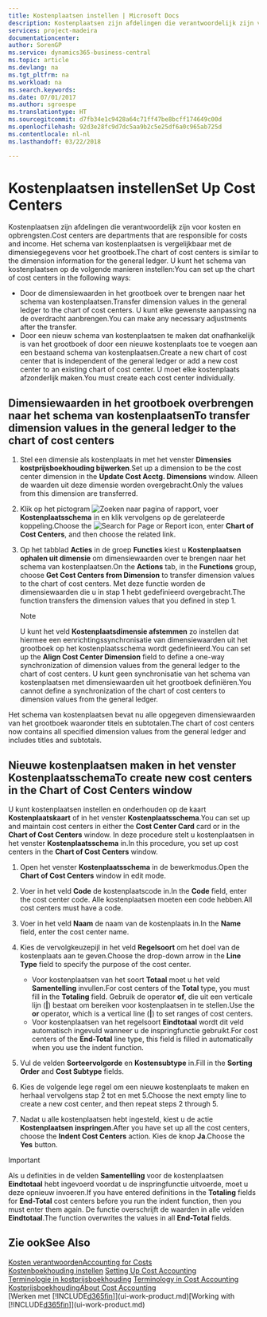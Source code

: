 ```yaml
---
title: Kostenplaatsen instellen | Microsoft Docs
description: Kostenplaatsen zijn afdelingen die verantwoordelijk zijn voor kosten en opbrengsten. Het schema van kostenplaatsen is vergelijkbaar met de dimensiegegevens voor het grootboek.
services: project-madeira
documentationcenter: 
author: SorenGP
ms.service: dynamics365-business-central
ms.topic: article
ms.devlang: na
ms.tgt_pltfrm: na
ms.workload: na
ms.search.keywords: 
ms.date: 07/01/2017
ms.author: sgroespe
ms.translationtype: HT
ms.sourcegitcommit: d7fb34e1c9428a64c71ff47be8bcff174649c00d
ms.openlocfilehash: 92d3e28fc9d7dc5aa9b2c5e25df6a0c965ab725d
ms.contentlocale: nl-nl
ms.lasthandoff: 03/22/2018

---
```

# <a name="set-up-cost-centers"></a><span data-ttu-id="b7037-104">Kostenplaatsen instellen</span><span class="sxs-lookup"><span data-stu-id="b7037-104">Set Up Cost Centers</span></span>
<span data-ttu-id="b7037-105">Kostenplaatsen zijn afdelingen die verantwoordelijk zijn voor kosten en opbrengsten.</span><span class="sxs-lookup"><span data-stu-id="b7037-105">Cost centers are departments that are responsible for costs and income.</span></span> <span data-ttu-id="b7037-106">Het schema van kostenplaatsen is vergelijkbaar met de dimensiegegevens voor het grootboek.</span><span class="sxs-lookup"><span data-stu-id="b7037-106">The chart of cost centers is similar to the dimension information for the general ledger.</span></span> <span data-ttu-id="b7037-107">U kunt het schema van kostenplaatsen op de volgende manieren instellen:</span><span class="sxs-lookup"><span data-stu-id="b7037-107">You can set up the chart of cost centers in the following ways:</span></span>  

-   <span data-ttu-id="b7037-108">Door de dimensiewaarden in het grootboek over te brengen naar het schema van kostenplaatsen.</span><span class="sxs-lookup"><span data-stu-id="b7037-108">Transfer dimension values in the general ledger to the chart of cost centers.</span></span> <span data-ttu-id="b7037-109">U kunt elke gewenste aanpassing na de overdracht aanbrengen.</span><span class="sxs-lookup"><span data-stu-id="b7037-109">You can make any necessary adjustments after the transfer.</span></span>  
-   <span data-ttu-id="b7037-110">Door een nieuw schema van kostenplaatsen te maken dat onafhankelijk is van het grootboek of door een nieuwe kostenplaats toe te voegen aan een bestaand schema van kostenplaatsen.</span><span class="sxs-lookup"><span data-stu-id="b7037-110">Create a new chart of cost center that is independent of the general ledger or add a new cost center to an existing chart of cost center.</span></span> <span data-ttu-id="b7037-111">U moet elke kostenplaats afzonderlijk maken.</span><span class="sxs-lookup"><span data-stu-id="b7037-111">You must create each cost center individually.</span></span>  

## <a name="to-transfer-dimension-values-in-the-general-ledger-to-the-chart-of-cost-centers"></a><span data-ttu-id="b7037-112">Dimensiewaarden in het grootboek overbrengen naar het schema van kostenplaatsen</span><span class="sxs-lookup"><span data-stu-id="b7037-112">To transfer dimension values in the general ledger to the chart of cost centers</span></span>  
1.  <span data-ttu-id="b7037-113">Stel een dimensie als kostenplaats in met het venster **Dimensies kostprijsboekhouding bijwerken**.</span><span class="sxs-lookup"><span data-stu-id="b7037-113">Set up a dimension to be the cost center dimension in the **Update Cost Acctg. Dimensions** window.</span></span> <span data-ttu-id="b7037-114">Alleen de waarden uit deze dimensie worden overgebracht.</span><span class="sxs-lookup"><span data-stu-id="b7037-114">Only the values from this dimension are transferred.</span></span>  
2.  <span data-ttu-id="b7037-115">Klik op het pictogram ![Zoeken naar pagina of rapport](media/ui-search/search_small.png "pictogram Zoeken naar pagina of rapport"), voer **Kostenplaatsschema** in en klik vervolgens op de gerelateerde koppeling.</span><span class="sxs-lookup"><span data-stu-id="b7037-115">Choose the ![Search for Page or Report](media/ui-search/search_small.png "Search for Page or Report icon") icon, enter **Chart of Cost Centers**, and then choose the related link.</span></span>  
3.  <span data-ttu-id="b7037-116">Op het tabblad **Acties** in de groep **Functies** kiest u **Kostenplaatsen ophalen uit dimensie** om dimensiewaarden over te brengen naar het schema van kostenplaatsen.</span><span class="sxs-lookup"><span data-stu-id="b7037-116">On the **Actions** tab, in the **Functions** group, choose **Get Cost Centers from Dimension** to transfer dimension values to the chart of cost centers.</span></span> <span data-ttu-id="b7037-117">Met deze functie worden de dimensiewaarden die u in stap 1 hebt gedefinieerd overgebracht.</span><span class="sxs-lookup"><span data-stu-id="b7037-117">The function transfers the dimension values that you defined in step 1.</span></span>  

    > [!NOTE]  
    >  <span data-ttu-id="b7037-118">U kunt het veld **Kostenplaatsdimensie afstemmen** zo instellen dat hiermee een eenrichtingssynchronisatie van dimensiewaarden uit het grootboek op het kostenplaatsschema wordt gedefinieerd.</span><span class="sxs-lookup"><span data-stu-id="b7037-118">You can set up the **Align Cost Center Dimension**  field to define a one-way synchronization of dimension values from the general ledger to the chart of cost centers.</span></span> <span data-ttu-id="b7037-119">U kunt geen synchronisatie van het schema van kostenplaatsen met dimensiewaarden uit het grootboek definiëren.</span><span class="sxs-lookup"><span data-stu-id="b7037-119">You cannot define a synchronization of the chart of cost centers to dimension values from the general ledger.</span></span>  

<span data-ttu-id="b7037-120">Het schema van kostenplaatsen bevat nu alle opgegeven dimensiewaarden van het grootboek waaronder titels en subtotalen.</span><span class="sxs-lookup"><span data-stu-id="b7037-120">The chart of cost centers now contains all specified dimension values from the general ledger and includes titles and subtotals.</span></span>  

## <a name="to-create-new-cost-centers-in-the-chart-of-cost-centers-window"></a><span data-ttu-id="b7037-121">Nieuwe kostenplaatsen maken in het venster Kostenplaatsschema</span><span class="sxs-lookup"><span data-stu-id="b7037-121">To create new cost centers in the Chart of Cost Centers window</span></span>  
<span data-ttu-id="b7037-122">U kunt kostenplaatsen instellen en onderhouden op de kaart **Kostenplaatskaart** of in het venster **Kostenplaatsschema**.</span><span class="sxs-lookup"><span data-stu-id="b7037-122">You can set up and maintain cost centers in either the **Cost Center Card** card or in the **Chart of Cost Centers** window.</span></span> <span data-ttu-id="b7037-123">In deze procedure stelt u kostenplaatsen in het venster **Kostenplaatsschema** in.</span><span class="sxs-lookup"><span data-stu-id="b7037-123">In this procedure, you set up cost centers in the **Chart of Cost Centers** window.</span></span>  

1. <span data-ttu-id="b7037-124">Open het venster **Kostenplaatsschema** in de bewerkmodus.</span><span class="sxs-lookup"><span data-stu-id="b7037-124">Open the **Chart of Cost Centers** window in edit mode.</span></span>  
2. <span data-ttu-id="b7037-125">Voer in het veld **Code** de kostenplaatscode in.</span><span class="sxs-lookup"><span data-stu-id="b7037-125">In the **Code** field, enter the cost center code.</span></span> <span data-ttu-id="b7037-126">Alle kostenplaatsen moeten een code hebben.</span><span class="sxs-lookup"><span data-stu-id="b7037-126">All cost centers must have a code.</span></span>  
3. <span data-ttu-id="b7037-127">Voer in het veld **Naam** de naam van de kostenplaats in.</span><span class="sxs-lookup"><span data-stu-id="b7037-127">In the **Name** field, enter the cost center name.</span></span>  
4. <span data-ttu-id="b7037-128">Kies de vervolgkeuzepijl in het veld **Regelsoort** om het doel van de kostenplaats aan te geven.</span><span class="sxs-lookup"><span data-stu-id="b7037-128">Choose the drop-down arrow in the **Line Type** field to specify the purpose of the cost center.</span></span>  

    - <span data-ttu-id="b7037-129">Voor kostenplaatsen van het soort **Totaal** moet u het veld **Samentelling** invullen.</span><span class="sxs-lookup"><span data-stu-id="b7037-129">For cost centers of the **Total** type, you must fill in the **Totaling** field.</span></span> <span data-ttu-id="b7037-130">Gebruik de operator **of**, die uit een verticale lijn (**&#124;**) bestaat om bereiken voor kostenplaatsen in te stellen.</span><span class="sxs-lookup"><span data-stu-id="b7037-130">Use the **or** operator, which is a vertical line (**&#124;**) to set ranges of cost centers.</span></span>  
    - <span data-ttu-id="b7037-131">Voor kostenplaatsen van het regelsoort **Eindtotaal** wordt dit veld automatisch ingevuld wanneer u de inspringfunctie gebruikt.</span><span class="sxs-lookup"><span data-stu-id="b7037-131">For cost centers of the **End-Total** line type, this field is filled in automatically when you use the indent function.</span></span>  
5.  <span data-ttu-id="b7037-132">Vul de velden **Sorteervolgorde** en **Kostensubtype** in.</span><span class="sxs-lookup"><span data-stu-id="b7037-132">Fill in the **Sorting Order** and **Cost Subtype** fields.</span></span>  
6.  <span data-ttu-id="b7037-133">Kies de volgende lege regel om een nieuwe kostenplaats te maken en herhaal vervolgens stap 2 tot en met 5.</span><span class="sxs-lookup"><span data-stu-id="b7037-133">Choose the next empty line to create a new cost center, and then repeat steps 2 through 5.</span></span>  
7.  <span data-ttu-id="b7037-134">Nadat u alle kostenplaatsen hebt ingesteld, kiest u de actie **Kostenplaatsen inspringen**.</span><span class="sxs-lookup"><span data-stu-id="b7037-134">After you have set up all the cost centers, choose the **Indent Cost Centers** action.</span></span> <span data-ttu-id="b7037-135">Kies de knop **Ja**.</span><span class="sxs-lookup"><span data-stu-id="b7037-135">Choose the **Yes** button.</span></span>  

> [!IMPORTANT]  
>  <span data-ttu-id="b7037-136">Als u definities in de velden **Samentelling** voor de kostenplaatsen **Eindtotaal** hebt ingevoerd voordat u de inspringfunctie uitvoerde, moet u deze opnieuw invoeren.</span><span class="sxs-lookup"><span data-stu-id="b7037-136">If you have entered definitions in the **Totaling** fields for **End-Total** cost centers before you run the indent function, then you must enter them again.</span></span> <span data-ttu-id="b7037-137">De functie overschrijft de waarden in alle velden **Eindtotaal**.</span><span class="sxs-lookup"><span data-stu-id="b7037-137">The function overwrites the values in all **End-Total** fields.</span></span>  

## <a name="see-also"></a><span data-ttu-id="b7037-138">Zie ook</span><span class="sxs-lookup"><span data-stu-id="b7037-138">See Also</span></span>  
[<span data-ttu-id="b7037-139">Kosten verantwoorden</span><span class="sxs-lookup"><span data-stu-id="b7037-139">Accounting for Costs</span></span>](finance-manage-cost-accounting.md)  
<span data-ttu-id="b7037-140">[Kostenboekhouding instellen](finance-set-up-cost-accounting.md) </span><span class="sxs-lookup"><span data-stu-id="b7037-140">[Setting Up Cost Accounting](finance-set-up-cost-accounting.md) </span></span>  
<span data-ttu-id="b7037-141">[Terminologie in kostprijsboekhouding](finance-terminology-in-cost-accounting.md) </span><span class="sxs-lookup"><span data-stu-id="b7037-141">[Terminology in Cost Accounting](finance-terminology-in-cost-accounting.md) </span></span>  
[<span data-ttu-id="b7037-142">Kostprijsboekhouding</span><span class="sxs-lookup"><span data-stu-id="b7037-142">About Cost Accounting</span></span>](finance-about-cost-accounting.md)  
<span data-ttu-id="b7037-143">[Werken met [!INCLUDE[d365fin](includes/d365fin_md.md)]](ui-work-product.md)</span><span class="sxs-lookup"><span data-stu-id="b7037-143">[Working with [!INCLUDE[d365fin](includes/d365fin_md.md)]](ui-work-product.md)</span></span>

